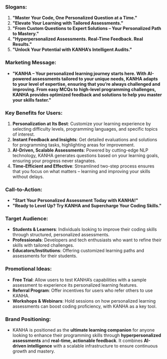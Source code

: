 ### **Slogans:**
1. **"Master Your Code, One Personalized Question at a Time."**
2. **"Elevate Your Learning with Tailored Assessments."**
3. **"From Custom Questions to Expert Solutions – Your Personalized Path to Mastery."**
4. **"Hyperpersonalized Assessments. Real-Time Feedback. Real Results."**
5. **"Unlock Your Potential with KANHA’s Intelligent Audits."**

### **Marketing Message:**
- **"KANHA – Your personalized learning journey starts here. With AI-powered assessments tailored to your unique needs, KANHA adapts to your level of expertise, ensuring that you’re always challenged and improving. From easy MCQs to high-level programming challenges, KANHA provides optimized feedback and solutions to help you master your skills faster."**

### **Key Benefits for Users:**
1. **Personalization at Its Best**: Customize your learning experience by selecting difficulty levels, programming languages, and specific topics of interest.
2. **Instant Feedback and Insights**: Get detailed evaluations and solutions for programming tasks, highlighting areas for improvement.
3. **AI-Driven, Scalable Assessments**: Powered by cutting-edge NLP technology, KANHA generates questions based on your learning goals, ensuring your progress never stagnates.
4. **Time-Efficient and Effective**: Streamlined two-step process ensures that you focus on what matters – learning and improving your skills without delays.

### **Call-to-Action:**
- **"Start Your Personalized Assessment Today with KANHA!"**
- **"Ready to Level Up? Try KANHA and Supercharge Your Coding Skills."**

### **Target Audience:**
- **Students & Learners**: Individuals looking to improve their coding skills through structured, personalized assessments.
- **Professionals**: Developers and tech enthusiasts who want to refine their skills with tailored challenges.
- **Educators/Institutions**: Offering customized learning paths and assessments for their students.

### **Promotional Ideas:**
- **Free Trial**: Allow users to test KANHA’s capabilities with a sample assessment to experience its personalized learning features.
- **Referral Program**: Offer incentives for users who refer others to use KANHA.
- **Workshops & Webinars**: Hold sessions on how personalized learning assessments can boost coding proficiency, with KANHA as a key tool.

### **Brand Positioning:**
- KANHA is positioned as the **ultimate learning companion** for anyone looking to enhance their programming skills through **hyperpersonalized assessments** and **real-time, actionable feedback**. It combines **AI-driven intelligence** with a scalable infrastructure to ensure continuous growth and mastery.

